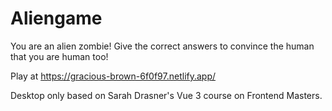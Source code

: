 # Aliengame

You are an alien zombie! Give the correct answers to convince the human that you are human too!

Play at https://gracious-brown-6f0f97.netlify.app/

Desktop only based on Sarah Drasner's Vue 3 course on Frontend Masters.
